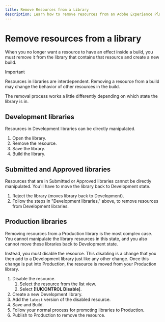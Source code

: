 ```yaml
---
title: Remove Resources from a Library
description: Learn how to remove resources from an Adobe Experience Platform Launch library.
---
```


# Remove resources from a library

When you no longer want a resource to have an effect inside a build, you must remove it from the library that contains that resource and create a new build.

>[!IMPORTANT]
>
>Resources in libraries are interdependent. Removing a resource from a build may change the behavior of other resources in the build.

The removal process works a little differently depending on which state the library is in.

## Development libraries

Resources in Development libraries can be directly manipulated.

1. Open the library.
1. Remove the resource.
1. Save the library.
1. Build the library.

## Submitted and Approved libraries

Resources that are in Submitted or Approved libraries cannot be directly manipulated. You'll have to move the library back to Development state.

1. Reject the library (moves library back to Development).
1. Follow the steps in "Development libraries," above, to remove resources from Development libraries.

## Production libraries

Removing resources from a Production library is the most complex case. You cannot manipulate the library resources in this state, and you also cannot move these libraries back to Development state.

Instead, you must disable the resource. This disabling is a change that you then add to a Development library just like any other change. Once this change is put into Production, the resource is moved from your Production library.

1. Disable the resource.
   1. Select the resource from the list view.
   2. Select **[!UICONTROL Disable]**.
1. Create a new Development library.
1. Add the `latest` version of the disabled resource.
1. Save and Build.
1. Follow your normal process for promoting libraries to Production.
1. Publish to Production to remove the resource.

